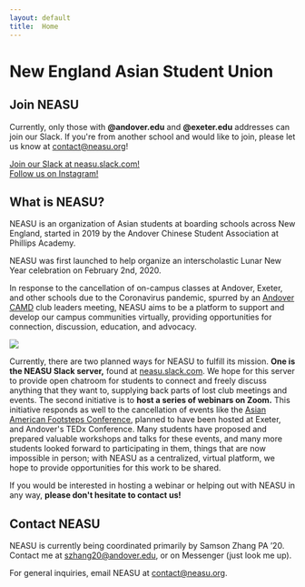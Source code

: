 ```yaml
---
layout: default
title:  Home
---
```


# New England Asian Student Union

## Join NEASU

Currently, only those with **@andover.edu** and **@exeter.edu** addresses can join our Slack. If you're from another school and would like to join, please let us know at [contact@neasu.org](mailto:contact@neasu.org)!

<div>
<a href='https://neasu.slack.com/' target="_blank">
<div class='button button-magenta'>
<span><i class="fab fa-slack"></i> Join our Slack at neasu.slack.com!</span>
</div>
</a>
<a href='https://www.instagram.com/neasianstudentunion/' target="_blank">
<div class='button button-yellow'>
<span><i class="fab fa-instagram"></i> Follow us on Instagram!</span>
</div>
</a>
</div>

## What is NEASU?

NEASU is an organization of Asian students at boarding schools across New England, started in 2019 by the Andover Chinese Student Association at Phillips Academy.

NEASU was first launched to help organize an interscholastic Lunar New Year celebration on February 2nd, 2020.

In response to the cancellation of on-campus classes at Andover, Exeter, and other schools due to the Coronavirus pandemic, spurred by an [Andover CAMD](https://www.andover.edu/learning/brace-center-camd) club leaders meeting, NEASU aims to be a platform to support and develop our campus communities virtually, providing opportunities for connection, discussion, education, and advocacy.

<div class='small-image'><img src='{{ site.baseurl }}/img/neasu-messenger.png'></div>

Currently, there are two planned ways for NEASU to fulfill its mission. **One is the NEASU Slack server,** found at [neasu.slack.com](https://neasu.slack.com/). We hope for this server to provide open chatroom for students to connect and freely discuss anything that they want to, supplying back parts of lost club meetings and events. The second initiative is to **host a series of webinars on Zoom.** This initiative responds as well to the cancellation of events like the [Asian American Footsteps Conference](https://www.aafc2020.org/), planned to have been hosted at Exeter, and Andover's TEDx Conference. Many students have proposed and prepared valuable workshops and talks for these events, and many more students looked forward to participating in them, things that are now impossible in person; with NEASU as a centralized, virtual platform, we hope to provide opportunities for this work to be shared.

If you would be interested in hosting a webinar or helping out with NEASU in any way, **please don't hesitate to contact us!**

## Contact NEASU

NEASU is currently being coordinated primarily by Samson Zhang PA ’20. Contact me at [szhang20@andover.edu](mailto:szhang20@andover.edu), or on Messenger (just look me up).

For general inquiries, email NEASU at [contact@neasu.org](mailto:contact@neasu.org).